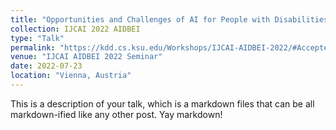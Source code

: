 ```yaml
---
title: "Opportunities and Challenges of AI for People with Disabilities: Analysis Based on Different Types of Disabled-oriented AI Technology Cases"
collection: IJCAI 2022 AIDBEI
type: "Talk"
permalink: "https://kdd.cs.ksu.edu/Workshops/IJCAI-AIDBEI-2022/#AcceptedPapers" /talks/2012-03-01-talk-1 
venue: "IJCAI AIDBEI 2022 Seminar"
date: 2022-07-23
location: "Vienna, Austria"
---
```


This is a description of your talk, which is a markdown files that can be all markdown-ified like any other post. Yay markdown!
